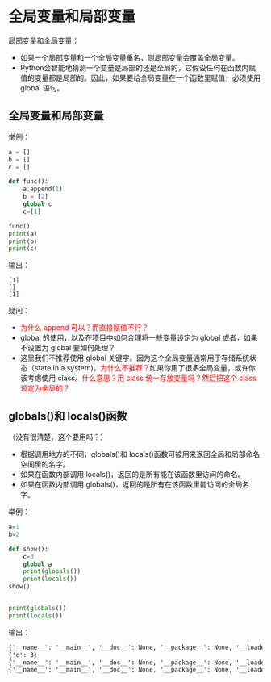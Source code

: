 
# 全局变量和局部变量


局部变量和全局变量：

- 如果一个局部变量和一个全局变量重名，则局部变量会覆盖全局变量。
- Python会智能地猜测一个变量是局部的还是全局的，它假设任何在函数内赋值的变量都是局部的。因此，如果要给全局变量在一个函数里赋值，必须使用 global 语句。

## 全局变量和局部变量

举例：

```py
a = []
b = []
c = []

def func():
    a.append(1)
    b = [2]
    global c
    c=[1]

func()
print(a)
print(b)
print(c)
```

输出：

```
[1]
[]
[1]
```

疑问：

- <span style="color:red;">为什么 append 可以？而直接赋值不行？</span>
- global 的使用，以及在项目中如何合理将一些变量设定为 global 或者，如果不设置为 global 要如何处理？
- 这里我们不推荐使用 global 关键字。因为这个全局变量通常用于存储系统状态（state in a system)，<span style="color:red;">为什么不推荐？</span>如果你用了很多全局变量，或许你该考虑使用 class。<span style="color:red;">什么意思？用 class 统一存放变量吗？然后把这个 class 设定为全局的？</span>



## globals()和 locals()函数

（没有很清楚，这个要用吗？）

- 根据调用地方的不同，globals()和 locals()函数可被用来返回全局和局部命名空间里的名字。
- 如果在函数内部调用 locals()，返回的是所有能在该函数里访问的命名。
- 如果在函数内部调用 globals()，返回的是所有在该函数里能访问的全局名字。

举例：

```py
a=1
b=2

def show():
    c=3
    global a
    print(globals())
    print(locals())
show()


print(globals())
print(locals())
```

输出：

```txt
{'__name__': '__main__', '__doc__': None, '__package__': None, '__loader__': <_frozen_importlib_external.SourceFileLoader object at 0x00000262F32CBE08>, '__spec__': None, '__annotations__': {}, '__builtins__': <module 'builtins' (built-in)>, '__file__': 'D:/21.Practice/demo/t.py', '__cached__': None, 'a': 1, 'b': 2, 'show': <function show at 0x00000262F4F483A8>}
{'c': 3}
{'__name__': '__main__', '__doc__': None, '__package__': None, '__loader__': <_frozen_importlib_external.SourceFileLoader object at 0x00000262F32CBE08>, '__spec__': None, '__annotations__': {}, '__builtins__': <module 'builtins' (built-in)>, '__file__': 'D:/21.Practice/demo/t.py', '__cached__': None, 'a': 1, 'b': 2, 'show': <function show at 0x00000262F4F483A8>}
{'__name__': '__main__', '__doc__': None, '__package__': None, '__loader__': <_frozen_importlib_external.SourceFileLoader object at 0x00000262F32CBE08>, '__spec__': None, '__annotations__': {}, '__builtins__': <module 'builtins' (built-in)>, '__file__': 'D:/21.Practice/demo/t.py', '__cached__': None, 'a': 1, 'b': 2, 'show': <function show at 0x00000262F4F483A8>}
```

